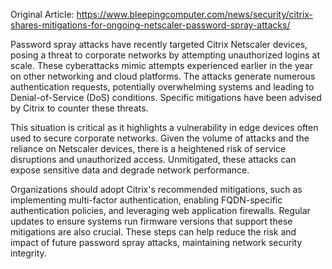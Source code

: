 Original Article: https://www.bleepingcomputer.com/news/security/citrix-shares-mitigations-for-ongoing-netscaler-password-spray-attacks/

Password spray attacks have recently targeted Citrix Netscaler devices, posing a threat to corporate networks by attempting unauthorized logins at scale. These cyberattacks mimic attempts experienced earlier in the year on other networking and cloud platforms. The attacks generate numerous authentication requests, potentially overwhelming systems and leading to Denial-of-Service (DoS) conditions. Specific mitigations have been advised by Citrix to counter these threats.

This situation is critical as it highlights a vulnerability in edge devices often used to secure corporate networks. Given the volume of attacks and the reliance on Netscaler devices, there is a heightened risk of service disruptions and unauthorized access. Unmitigated, these attacks can expose sensitive data and degrade network performance.

Organizations should adopt Citrix's recommended mitigations, such as implementing multi-factor authentication, enabling FQDN-specific authentication policies, and leveraging web application firewalls. Regular updates to ensure systems run firmware versions that support these mitigations are also crucial. These steps can help reduce the risk and impact of future password spray attacks, maintaining network security integrity.
